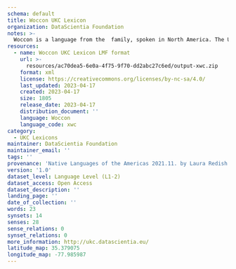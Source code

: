 ```yaml
---
schema: default
title: Woccon UKC Lexicon
organization: DataScientia Foundation
notes: >-
  Woccon is a language from the  family, spoken in North America. The UKC Lexicon of Woccon is represented as a lexico-semantic network. It consists of words, word senses, synsets, as well as sense-level and synset-level relationships.
resources:
  - name: Woccon UKC Lexicon LMF format
    url: >-
      resources/ac70dea5-6e0a-4f75-9f70-dd2abc27c6ed/output-xwc.zip
    format: xml
    license: https://creativecommons.org/licenses/by-nc-sa/4.0/
    last_updated: 2023-04-17
    created: 2023-04-17
    size: 1805
    release_date: 2023-04-17
    distribution_document: ''
    language: Woccon
    language_code: xwc
category:
  - UKC Lexicons
maintainer: DataScientia Foundation
maintainer_email: ''
tags: ''
provenance: 'Native Languages of the Americas 2021.11. by Laura Redish and Orrin Lewis (http://www.native-languages.org); Princeton WordNet 2.1 by Princeton University (https://wordnet.princeton.edu)'
version: '1.0'
dataset_level: Language Level (L1-2)
dataset_access: Open Access
dataset_description: ''
landing_page: ''
date_of_collection: ''
words: 23
synsets: 14
senses: 28
sense_relations: 0
synset_relations: 0
more_information: http://ukc.datascientia.eu/
latitude_map: 35.379075
longitude_map: -77.985987
---
```

